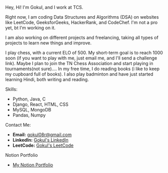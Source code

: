 Hey, Hi!
I'm Gokul, and I work at TCS.

Right now, I am coding Data Structures and Algorithms (DSA) on websites like LeetCode, GeeksforGeeks, HackerRank, and CodeChef. I'm not a pro yet, bt I'm working on it.

I am also working on different projects and freelancing, taking all types of projects to learn new things and improve.

I play chess, with a current ELO of 500. My short-term goal is to reach 1000 soon (if you want to play with me, just email me, and I'll send a challenge link). Maybe I plan to join the TN Chess Association and start playing in tournaments(not sure).... In my free time, I do reading books (i like to keep my cupboard full of books). I also play badminton and have just started learning Hindi, both writing and reading.

Skills:
- Python, Java, C  
- Django, React, HTML, CSS  
- MySQL, MongoDB  
- Pandas, Numpy

Contact Me:
- **Email:** gokul08r@gmail.com  
- **LinkedIn:** [Gokul's LinkedIn](https://www.linkedin.com/in/gokul8r/)  
- **LeetCode:** [Gokul's LeetCode](https://leetcode.com/u/gokulr08/)

Notion Portfolio
- [My Notion Portfolio](https://gokul08r.notion.site/Hi-I-m-Gokul-f20c05eb444742eaa734fcb1526838c5?pvs=4)
